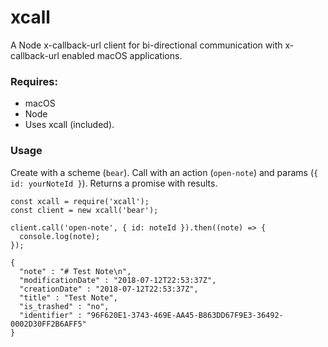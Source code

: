 # xcall

A Node x-callback-url client for bi-directional communication with x-callback-url enabled macOS applications.

### Requires:

- macOS
- Node
- Uses xcall (included).

### Usage

Create with a scheme (`bear`). Call with an action (`open-note`) and params (`{ id: yourNoteId }`). Returns a promise with results.

```
const xcall = require('xcall');
const client = new xcall('bear');

client.call('open-note', { id: noteId }).then((note) => {
  console.log(note);
});
```

```
{
  "note" : "# Test Note\n",
  "modificationDate" : "2018-07-12T22:53:37Z",
  "creationDate" : "2018-07-12T22:53:37Z",
  "title" : "Test Note",
  "is_trashed" : "no",
  "identifier" : "96F620E1-3743-469E-AA45-B863DD67F9E3-36492-0002D30FF2B6AFF5"
}
```

